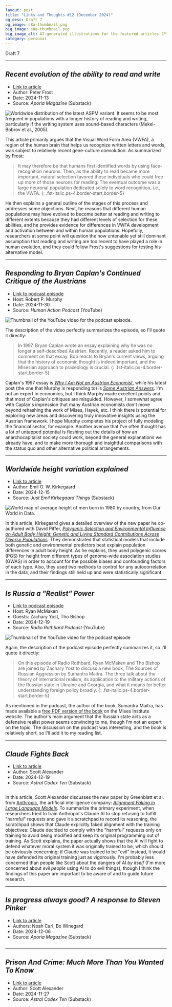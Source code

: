 ```yaml
---
layout: post
title: "Links and Thoughts #12 (December 2024)"
og_desc: Draft 7
og_image: s8a-thumbnail.png
big_image: s8a-thumbnail.png
big_image_alt: AI-generated illustrations for the featured articles (Playground v2.5).
category: personal
---
```


Draft 7

---

## _Recent evolution of the ability to read and write_

- [Link to article](https://www.aporiamagazine.com/p/recent-evolution-of-the-ability-to)
- Author: Peter Frost
- Date: 2024-11-13
- Source: _Aporia Magazine_ (Substack)

<img class="w-100" src="https://substackcdn.com/image/fetch/w_1456,c_limit,f_webp,q_auto:good,fl_progressive:steep/https%3A%2F%2Fsubstack-post-media.s3.amazonaws.com%2Fpublic%2Fimages%2F2944afa9-3860-43df-b147-98faa7dd3ea3_2068x993.png" alt="Worldwide distribution of the latest ASPM variant. It seems to be most frequent in populations with a longer history of reading and writing, particularly if the writing system uses sound-based characters (Mekel-Bobrov et al., 2005).">

This article primarily argues that the Visual Word Form Area (VWFA), a region of the human brain that helps us recognize written letters and words, was subject to relatively recent gene-culture coevolution. As summarized by Frost:

> It may therefore be that humans first identified words by using face-recognition neurons. Then, as the ability to read became more important, natural selection favored those individuals who could free up more of those neurons for reading. The eventual outcome was a large neuronal population dedicated solely to word recognition, i.e., the VWFA.
{: .fst-italic.ps-4.border-start.border-5}

He then explains a general outline of the stages of this process and addresses some objections. Next, he reasons that different human populations may have evolved to become better at reading and writing to different extents because they had different levels of selection for these abilities, and he provides evidence for differences in VWFA development and activation between and within human populations. Hopefully, researchers at some point will question the now untenable yet still dominant assumption that reading and writing are too recent to have played a role in human evolution, and they could follow Frost's suggestions for testing his alternative model.

---

## _Responding to Bryan Caplan's Continued Critique of the Austrians_

- [Link to podcast episode](https://www.youtube.com/watch?v=X9nPQP6Ng7s)
- Host: Robert P. Murphy
- Date: 2024-11-30
- Source: _Human Action Podcast_ (YouTube)

<img class="w-100" src="https://i.ytimg.com/vi/X9nPQP6Ng7s/maxresdefault.jpg" alt="Thumbnail of the YouTube video for the podcast episode.">

The description of the video perfectly summarizes the episode, so I'll quote it directly:

> In 1997, Bryan Caplan wrote an essay explaining why he was no longer a self-described Austrian. Recently, a reader asked him to comment on that essay. Bob reacts to Bryan's current views, arguing that the history of economic thought is indeed important, and the Misesian approach to praxeology is crucial.
{: .fst-italic.ps-4.border-start.border-5}

Caplan's 1997 essay is [_Why I Am Not an Austrian Economist_](https://econfaculty.gmu.edu/bcaplan/whyaust.htm), while his latest post (the one that Murphy is responding to) is [_Some Austrian Answers_](https://www.betonit.ai/p/some-austrian-answers). I'm not an expert in economics, but I think Murphy made excellent points and that most of Caplan's critiques are misguided. However, I somewhat agree with Caplan's impression that many Austrian economists don't move beyond rehashing the work of Mises, Hayek, etc. I think there is potential for exploring new areas and discovering truly innovative insights using the Austrian framework. I hope Murphy completes his project of fully modeling the financial sector, for example. Another avenue that I've often thought has a lot of untapped potential is fleshing out the details of how an anarchocapitalist society could work, beyond the general explanations we already have, and to make more thorough and insightful comparisons with the status quo and other alternative political arrangements.

---

## _Worldwide height variation explained_

- [Link to article](https://www.emilkirkegaard.com/p/worldwide-height-variation-explained)
- Author: Emil O. W. Kirkegaard
- Date: 2024-12-15
- Source: _Just Emil Kirkegaard Things_ (Substack)

<img class="w-100" src="https://substackcdn.com/image/fetch/w_1456,c_limit,f_webp,q_auto:good,fl_progressive:steep/https%3A%2F%2Fsubstack-post-media.s3.amazonaws.com%2Fpublic%2Fimages%2F6438b2da-e668-4ccf-8ff9-c83a9cf7c720_3400x2400.png" alt="World map of average height of men born in 1980 by country, from Our World in Data."> 

In this article, Kirkegaard gives a detailed overview of the new paper he co-authored with David Piffer, [_Polygenic Selection and Environmental Influence on Adult Body Height: Genetic and Living Standard Contributions Across Diverse Populations_](https://www.cambridge.org/core/journals/twin-research-and-human-genetics/article/polygenic-selection-and-environmental-influence-on-adult-body-height-genetic-and-living-standard-contributions-across-diverse-populations/07C50FF8A272043CFEFC71AABA379AFA). They demonstrated that statistical models that include both genetic and environmental predictors best explain population differences in adult body height. As he explains, they used polygenic scores (PGS) for height from different types of genome-wide association studies (GWAS) in order to account for the possible biases and confounding factors of each type. Also, they used two methods to control for any autocorrelation in the data, and their findings still held up and were statistically significant.

---

## _Is Russia a "Realist" Power_

- [Link to podcast episode](https://www.youtube.com/watch?v=o3ta1xF10Ds)
- Host: Ryan McMaken
- Guests: Zachary Yost, Tho Bishop
- Date: 2024-12-19
- Source: _Radio Rothbard Podcast_ (YouTube)

<img class="w-100" src="http://i.ytimg.com/vi/o3ta1xF10Ds/maxresdefault.jpg" alt="Thumbnail of the YouTube video for the podcast episode">

Again, the description of the podcast episode perfectly summarizes it, so I'll quote it directly:

> On this episode of Radio Rothbard, Ryan McMaken and Tho Bishop are joined by Zachary Yost to discuss a new book, The Sources of Russian Aggression by Sumantra Maitra. The three talk about the theory of international realism, its application to the military actions of the Russian state in Ukraine and Georgia, and what it means for better understanding foreign policy broadly.
{: .fst-italic.ps-4.border-start.border-5}

As mentioned in the podcast, the author of the book, Sumantra Maitra, has made available a [free PDF version of the book](https://cdn.mises.org/files/2024-12/Maitra_Galley.pdf) on the Mises Institute website. The author's main argument that the Russian state acts as a defensive realist power seems convincing to me, though I'm not an expert on the topic. The discussion on the podcast was interesting, and the book is relatively short, so I'll add it to my reading list.

---

## _Claude Fights Back_

- [Link to article](https://www.astralcodexten.com/p/claude-fights-back)
- Author: Scott Alexander
- Date: 2024-12-19
- Source: _Astral Codex Ten_ (Substack)

<img class="w-100" src="https://substackcdn.com/image/fetch/w_1456,c_limit,f_webp,q_auto:good,fl_progressive:steep/https%3A%2F%2Fsubstack-post-media.s3.amazonaws.com%2Fpublic%2Fimages%2Fef31a0d3-c791-4411-8660-04515154bef9_682x532.png" alt="">

In this article, Scott Alexander discusses the new paper by Greenblatt et al. from [Anthropic](https://www.anthropic.com), the artificial intelligence company: [_Alignment Faking in Large Language Models_](https://assets.anthropic.com/m/983c85a201a962f/original/Alignment-Faking-in-Large-Language-Models-full-paper.pdf). To summarize the primary experiment, when researchers tried to train Anthropic's Claude AI to stop refusing to fulfill "harmful" requests and gave it a scratchpad to record its reasoning, the scratchpad shows that Claude explicitly faked alignment with the training objectives: Claude decided to comply with the "harmful" requests only on training to avoid being modified and keep its original programming out of training. As Scott explains, the paper actually shows that the AI will fight to defend whatever moral system it was originally trained to be, which should be obviously concerning; if Claude was trained to be "evil" instead, it would have defended its original training just as vigorously. I'm probably less concerned than people like Scott about the dangers of AI _by itself_ (I'm more concerned about _evil people_ using AI to do evil things), though I think the findings of this paper are important to be aware of and to guide future research.

---

## _Is progress always good? A response to Steven Pinker_

- [Link to article](https://www.aporiamagazine.com/p/is-progress-always-good-a-response)
- Authors: Noah Carl, Bo Winegard
- Date: 2024-12-06
- Source: _Aporia Magazine_ (Substack)

<img class="w-100" src="https://substackcdn.com/image/fetch/w_848,c_limit,f_webp,q_auto:good,fl_progressive:steep/https%3A%2F%2Fsubstack-post-media.s3.amazonaws.com%2Fpublic%2Fimages%2Fd7e583cc-f772-41f6-9ca4-f5ecf827e49d_1792x1024.png" alt="">

---

## _Prison And Crime: Much More Than You Wanted To Know_

- [Link to article](https://www.astralcodexten.com/p/prison-and-crime-much-more-than-you)
- Author: Scott Alexander
- Date: 2024-11-27
- Source: _Astral Codex Ten_ (Substack)

<img class="w-100" src="https://substackcdn.com/image/fetch/w_1456,c_limit,f_webp,q_auto:good,fl_progressive:steep/https%3A%2F%2Fsubstack-post-media.s3.amazonaws.com%2Fpublic%2Fimages%2F7484d67f-e24d-4511-ac8f-f7b20efed758_458x273.png" alt="">
